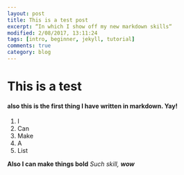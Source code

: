 ```yaml
---
layout: post
title: This is a test post
excerpt: “In which I show off my new markdown skills“
modified: 2/08/2017, 13:11:24
tags: [intro, beginner, jekyll, tutorial]
comments: true
category: blog
---
```


# This is a test
#### also this is the first thing I have written in markdown. Yay!

1. I
2. Can
3. Make
4. A
5. List

**Also I can make things bold**
*Such skill,* *__wow__*